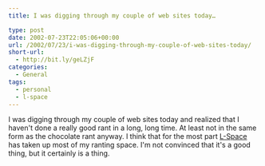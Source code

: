 ```yaml
---
title: I was digging through my couple of web sites today…

type: post
date: 2002-07-23T22:05:06+00:00
url: /2002/07/23/i-was-digging-through-my-couple-of-web-sites-today/
short-url:
  - http://bit.ly/geLZjF
categories:
  - General
tags:
  - personal
  - l-space
---
```

I was digging through my couple of web sites today and realized that I haven't done a really good rant in a long, long time. At least not in the same form as the chocolate rant anyway. I think that for the most part <a href="/l-space">L-Space</a> has taken up most of my ranting space. I'm not convinced that it's a good thing, but it certainly is a thing.